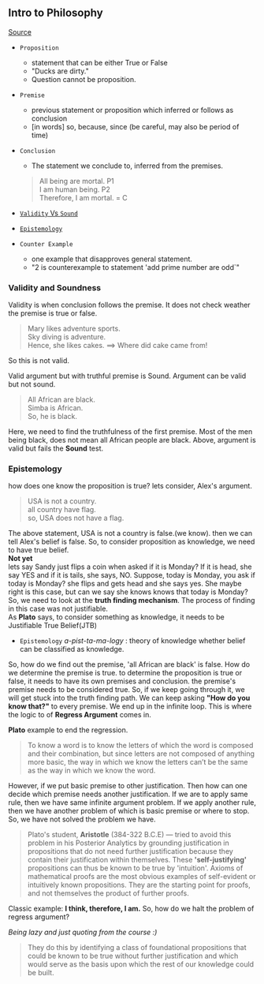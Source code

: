 
## Intro to Philosophy ##
[Source](https://courses.edx.org/courses/course-v1:UQx+META101x+3T2017/course/)

+ `Proposition`
    - statement that can be either True or False
    - "Ducks are dirty."
    - Question cannot be proposition.
+ `Premise`
    - previous statement or proposition which inferred or follows as conclusion
    - [in words] so, because, since (be careful, may also be period of time)
+ `Conclusion`
    - The statement we conclude to, inferred from the premises.
    > All being are mortal.  P1   
    I am human being.  P2  
    Therefore, I am mortal.    = C  
+ [`Validity` Vs `Sound`](#Validity-and-Soundness)
+ [`Epistemology`](#Epistemology)

+ `Counter Example`
    - one example that disapproves general statement.
    - "2 is counterexample to statement 'add prime number are odd`"

### Validity and Soundness ###
Validity is when conclusion follows the premise. It does not check weather the premise is true or false.
> Mary likes adventure sports.  
Sky diving is adventure.  
Hence, she likes cakes. ==> Where did cake came from!  

So this is not valid.  

Valid argument but with truthful premise is Sound. Argument can be valid but not sound.
> All African are black.  
Simba is African.  
So, he is black.   

Here, we need to find the truthfulness of the first premise. Most of the men being black, does not mean all African people are black. Above, argument is valid but fails the **Sound** test.

### Epistemology ###

how does one know the proposition is true? lets consider, Alex's argument. 
> USA is not a country.  
all country have flag.  
so, USA does not have a flag.  

The above statement, USA is not a country is false.(we know). then we can tell Alex's belief is false. So, to consider proposition as knowledge, we need to have true belief.  
**Not yet**  
lets say Sandy just flips a coin when asked if it is Monday? If it is head, she say YES and if it is tails, she says, NO. Suppose, today is Monday, you ask if today is Monday? she flips and gets head and she says yes. She maybe right is this case, but can we say she knows knows that today is Monday? So, we need to look at the **truth finding mechanism**. The process of finding in this case was not justifiable.  
As **Plato** says, to consider something as knowledge, it needs to be Justifiable True Belief(JTB)

+ `Epistemology` _a-pist-ta-ma-logy_ : theory of knowledge whether belief can be classified as knowledge.  



So, how do we find out the premise, 'all African are black' is false. How do we determine the premise is true.
to determine the proposition is true or false, it needs to have its own premises and conclusion. the premise's premise needs to be considered true. So, if we keep going through it, we will get stuck into the truth finding path. We can keep asking **"How do you know that?"** to every premise. We end up in the infinite loop. 
This is where the logic to of **Regress Argument** comes in. 


**Plato** example to end the regression.  
> To know a word is to know the letters of which the word is composed and their combination, but since letters are not composed of anything more basic, the way in which we know the letters can’t be the same as the way in which we know the word.  

However, if we put basic premise to other justification. Then how can one decide which premise needs another justification. If we are to apply same rule, then we have same infinite argument problem. If we apply another rule, then we have another problem of which is basic premise or where to stop. So, we have not solved the problem we have.  

> Plato's student, **Aristotle** (384-322 B.C.E) — tried to avoid this problem in his Posterior Analytics by grounding justification in propositions that do not need further justification because they contain their justification within themselves. These **'self-justifying'** propositions can thus be known to be true by 'intuition'. Axioms of mathematical proofs are the most obvious examples of self-evident or intuitively known propositions. They are the starting point for proofs, and not themselves the product of further proofs.  

Classic example: **I think, therefore, I am.**  So, how do we halt the problem of regress argument?

_Being lazy and just quoting from the course :)_

> They do this by identifying a class of foundational propositions that could be known to be true without further justification and which would serve as the basis upon which the rest of our knowledge could be built.  



